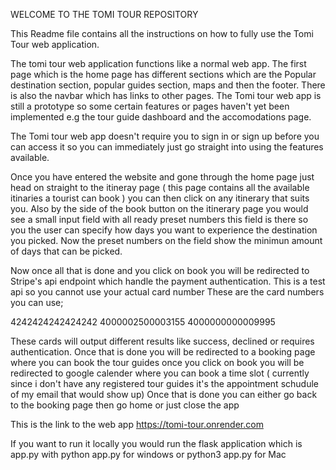 WELCOME TO THE TOMI TOUR REPOSITORY


This Readme file contains all the instructions on how to fully use the Tomi Tour web application.

The tomi tour web application functions like a normal web app. The first page which is the home page has different sections which are the Popular destination section, popular guides section, maps and then the footer.
There is also the navbar which has links to other pages. The Tomi tour web app  is still a prototype so some certain features or pages haven't yet been implemented e.g the tour guide dashboard and the accomodations page.

The Tomi tour web app doesn't require you to sign in or sign up before you can access it so you can immediately just go straight into using the features available.

Once you have entered the website and gone through the home page just head on straight to the itineray page ( this page contains all the available itinaries a tourist can book ) you can then click on any itinerary that suits you.
Also by the side of the book button on the itinerary page you would see a small input field with all ready preset numbers this field is there so you the user can specify how days you want to experience the destination you picked. Now the preset numbers on the field show the minimun amount of days that can be picked.

Now once all that is done and you click on book you will be redirected to Stripe's api endpoint which handle the payment authentication. This is a test api so you cannot use your actual card number 
These are the card numbers you can use;

4242424242424242
4000002500003155
4000000000009995


These cards will output different results like success, declined or requires authentication. Once that is done you will be redirected to a booking page where you can book the tour guides once you click on book you will be redirected to google calender where you can book a time slot ( currently since i don't have any registered tour guides it's the appointment schudule of my email that would show up)
Once that is done you can either go back to the booking page then go home or just close the app

This is the link to the web app  https://tomi-tour.onrender.com


If you want to run it locally you would run the flask application which is app.py with python app.py for windows or python3 app.py for Mac
